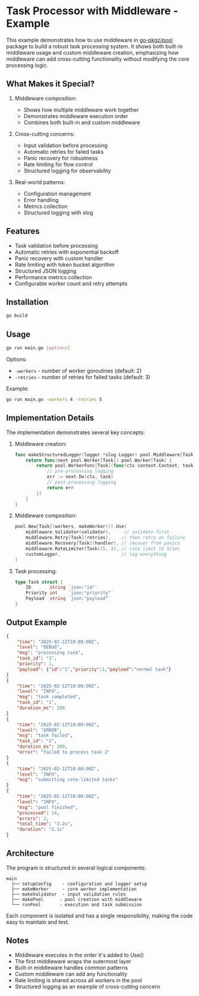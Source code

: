 # Task Processor with Middleware - Example

This example demonstrates how to use middleware in [go-pkgz/pool](https://github.com/go-pkgz/pool) package to build a robust task processing system. It shows both built-in middleware usage and custom middleware creation, emphasizing how middleware can add cross-cutting functionality without modifying the core processing logic.

## What Makes it Special?

1. Middleware composition:
    - Shows how multiple middleware work together
    - Demonstrates middleware execution order
    - Combines both built-in and custom middleware

2. Cross-cutting concerns:
    - Input validation before processing
    - Automatic retries for failed tasks
    - Panic recovery for robustness
    - Rate limiting for flow control
    - Structured logging for observability

3. Real-world patterns:
    - Configuration management
    - Error handling
    - Metrics collection
    - Structured logging with slog

## Features

- Task validation before processing
- Automatic retries with exponential backoff
- Panic recovery with custom handler
- Rate limiting with token bucket algorithm
- Structured JSON logging
- Performance metrics collection
- Configurable worker count and retry attempts

## Installation

```bash
go build
```

## Usage

```bash
go run main.go [options]
```

Options:
- `-workers` - number of worker goroutines (default: 2)
- `-retries` - number of retries for failed tasks (default: 3)

Example:
```bash
go run main.go -workers 4 -retries 5
```

## Implementation Details

The implementation demonstrates several key concepts:

1. Middleware creation:
   ```go
   func makeStructuredLogger(logger *slog.Logger) pool.Middleware[Task] {
       return func(next pool.Worker[Task]) pool.Worker[Task] {
           return pool.WorkerFunc[Task](func(ctx context.Context, task Task) error {
               // pre-processing logging
               err := next.Do(ctx, task)
               // post-processing logging
               return err
           })
       }
   }
   ```

2. Middleware composition:
   ```go
   pool.New[Task](workers, makeWorker()).Use(
       middleware.Validator(validator),     // validate first
       middleware.Retry[Task](retries),    // then retry on failure
       middleware.Recovery[Task](handler), // recover from panics
       middleware.RateLimiter[Task](5, 3), // rate limit to 5/sec
       customLogger,                       // log everything
   )
   ```

3. Task processing:
   ```go
   type Task struct {
       ID       string `json:"id"`
       Priority int    `json:"priority"`
       Payload  string `json:"payload"`
   }
   ```

## Output Example

```json
{
    "time": "2025-02-12T10:00:00Z",
    "level": "DEBUG",
    "msg": "processing task",
    "task_id": "1",
    "priority": 1,
    "payload": {"id":"1","priority":1,"payload":"normal task"}
}
{
    "time": "2025-02-12T10:00:00Z",
    "level": "INFO",
    "msg": "task completed",
    "task_id": "1",
    "duration_ms": 100
}
{
    "time": "2025-02-12T10:00:00Z",
    "level": "ERROR",
    "msg": "task failed",
    "task_id": "2",
    "duration_ms": 100,
    "error": "failed to process task 2"
}
{
    "time": "2025-02-12T10:00:00Z",
    "level": "INFO",
    "msg": "submitting rate-limited tasks"
}
{
    "time": "2025-02-12T10:00:00Z",
    "level": "INFO",
    "msg": "pool finished",
    "processed": 14,
    "errors": 2,
    "total_time": "3.2s",
    "duration": "2.1s"
}
```

## Architecture

The program is structured in several logical components:

```
main
  ├── setupConfig    - configuration and logger setup
  ├── makeWorker     - core worker implementation
  ├── makeValidator  - input validation rules
  ├── makePool      - pool creation with middleware
  └── runPool       - execution and task submission
```

Each component is isolated and has a single responsibility, making the code easy to maintain and test.

## Notes

- Middleware executes in the order it's added to Use()
- The first middleware wraps the outermost layer
- Built-in middleware handles common patterns
- Custom middleware can add any functionality
- Rate limiting is shared across all workers in the pool
- Structured logging as an example of cross-cutting concern